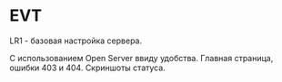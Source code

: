 # EVT
LR1 - базовая настройка сервера. 

С использованием Open Server ввиду удобства.
Главная страница, ошибки 403 и 404.
Скриншоты статуса.

